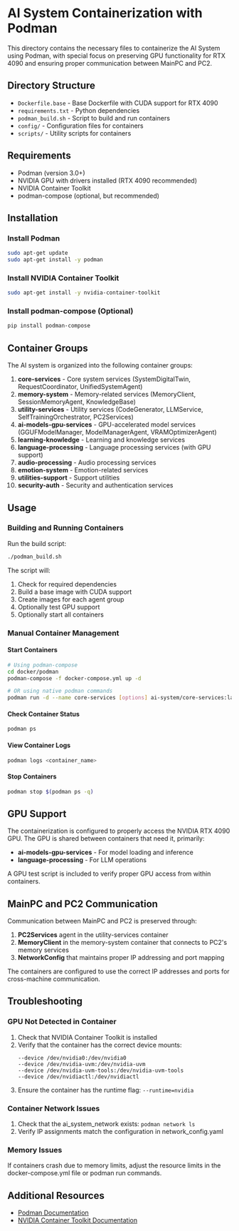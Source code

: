 # AI System Containerization with Podman

This directory contains the necessary files to containerize the AI System using Podman, with special focus on preserving GPU functionality for RTX 4090 and ensuring proper communication between MainPC and PC2.

## Directory Structure

- `Dockerfile.base` - Base Dockerfile with CUDA support for RTX 4090
- `requirements.txt` - Python dependencies
- `podman_build.sh` - Script to build and run containers
- `config/` - Configuration files for containers
- `scripts/` - Utility scripts for containers

## Requirements

- Podman (version 3.0+)
- NVIDIA GPU with drivers installed (RTX 4090 recommended)
- NVIDIA Container Toolkit
- podman-compose (optional, but recommended)

## Installation

### Install Podman

```bash
sudo apt-get update
sudo apt-get install -y podman
```

### Install NVIDIA Container Toolkit

```bash
sudo apt-get install -y nvidia-container-toolkit
```

### Install podman-compose (Optional)

```bash
pip install podman-compose
```

## Container Groups

The AI system is organized into the following container groups:

1. **core-services** - Core system services (SystemDigitalTwin, RequestCoordinator, UnifiedSystemAgent)
2. **memory-system** - Memory-related services (MemoryClient, SessionMemoryAgent, KnowledgeBase)
3. **utility-services** - Utility services (CodeGenerator, LLMService, SelfTrainingOrchestrator, PC2Services)
4. **ai-models-gpu-services** - GPU-accelerated model services (GGUFModelManager, ModelManagerAgent, VRAMOptimizerAgent)
5. **learning-knowledge** - Learning and knowledge services
6. **language-processing** - Language processing services (with GPU support)
7. **audio-processing** - Audio processing services
8. **emotion-system** - Emotion-related services
9. **utilities-support** - Support utilities
10. **security-auth** - Security and authentication services

## Usage

### Building and Running Containers

Run the build script:

```bash
./podman_build.sh
```

The script will:
1. Check for required dependencies
2. Build a base image with CUDA support
3. Create images for each agent group
4. Optionally test GPU support
5. Optionally start all containers

### Manual Container Management

#### Start Containers

```bash
# Using podman-compose
cd docker/podman
podman-compose -f docker-compose.yml up -d

# OR using native podman commands
podman run -d --name core-services [options] ai-system/core-services:latest
```

#### Check Container Status

```bash
podman ps
```

#### View Container Logs

```bash
podman logs <container_name>
```

#### Stop Containers

```bash
podman stop $(podman ps -q)
```

## GPU Support

The containerization is configured to properly access the NVIDIA RTX 4090 GPU. The GPU is shared between containers that need it, primarily:

- **ai-models-gpu-services** - For model loading and inference
- **language-processing** - For LLM operations

A GPU test script is included to verify proper GPU access from within containers.

## MainPC and PC2 Communication

Communication between MainPC and PC2 is preserved through:

1. **PC2Services** agent in the utility-services container
2. **MemoryClient** in the memory-system container that connects to PC2's memory services
3. **NetworkConfig** that maintains proper IP addressing and port mapping

The containers are configured to use the correct IP addresses and ports for cross-machine communication.

## Troubleshooting

### GPU Not Detected in Container

1. Check that NVIDIA Container Toolkit is installed
2. Verify that the container has the correct device mounts:
   ```
   --device /dev/nvidia0:/dev/nvidia0
   --device /dev/nvidia-uvm:/dev/nvidia-uvm
   --device /dev/nvidia-uvm-tools:/dev/nvidia-uvm-tools
   --device /dev/nvidiactl:/dev/nvidiactl
   ```
3. Ensure the container has the runtime flag: `--runtime=nvidia`

### Container Network Issues

1. Check that the ai_system_network exists: `podman network ls`
2. Verify IP assignments match the configuration in network_config.yaml

### Memory Issues

If containers crash due to memory limits, adjust the resource limits in the docker-compose.yml file or podman run commands.

## Additional Resources

- [Podman Documentation](https://docs.podman.io/)
- [NVIDIA Container Toolkit Documentation](https://docs.nvidia.com/datacenter/cloud-native/container-toolkit/overview.html) 